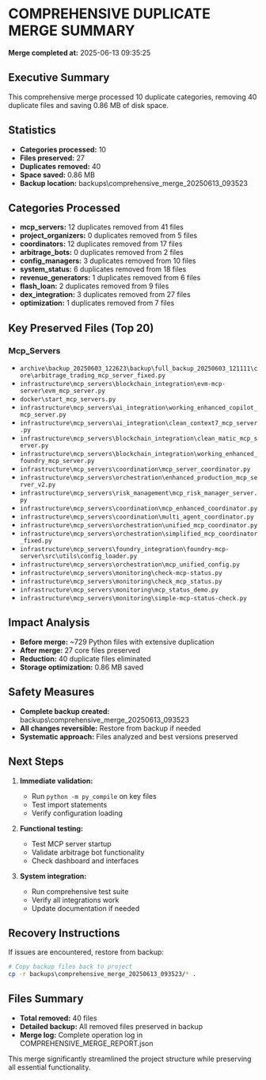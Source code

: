 # COMPREHENSIVE DUPLICATE MERGE SUMMARY

**Merge completed at:** 2025-06-13 09:35:25

## Executive Summary
This comprehensive merge processed 10 duplicate categories, removing 40 duplicate files and saving 0.86 MB of disk space.

## Statistics
- **Categories processed:** 10
- **Files preserved:** 27
- **Duplicates removed:** 40
- **Space saved:** 0.86 MB
- **Backup location:** backups\comprehensive_merge_20250613_093523

## Categories Processed
- **mcp_servers:** 12 duplicates removed from 41 files
- **project_organizers:** 0 duplicates removed from 5 files
- **coordinators:** 12 duplicates removed from 17 files
- **arbitrage_bots:** 0 duplicates removed from 2 files
- **config_managers:** 3 duplicates removed from 10 files
- **system_status:** 6 duplicates removed from 18 files
- **revenue_generators:** 1 duplicates removed from 6 files
- **flash_loan:** 2 duplicates removed from 9 files
- **dex_integration:** 3 duplicates removed from 27 files
- **optimization:** 1 duplicates removed from 7 files

## Key Preserved Files (Top 20)

### Mcp_Servers
- `archive\backup_20250603_122623\backup\full_backup_20250603_121111\core\arbitrage_trading_mcp_server_fixed.py`
- `infrastructure\mcp_servers\blockchain_integration\evm-mcp-server\evm_mcp_server.py`
- `docker\start_mcp_servers.py`
- `infrastructure\mcp_servers\ai_integration\working_enhanced_copilot_mcp_server.py`
- `infrastructure\mcp_servers\ai_integration\clean_context7_mcp_server.py`
- `infrastructure\mcp_servers\blockchain_integration\clean_matic_mcp_server.py`
- `infrastructure\mcp_servers\blockchain_integration\working_enhanced_foundry_mcp_server.py`
- `infrastructure\mcp_servers\coordination\mcp_server_coordinator.py`
- `infrastructure\mcp_servers\orchestration\enhanced_production_mcp_server_v2.py`
- `infrastructure\mcp_servers\risk_management\mcp_risk_manager_server.py`
- `infrastructure\mcp_servers\coordination\mcp_enhanced_coordinator.py`
- `infrastructure\mcp_servers\coordination\multi_agent_coordinator.py`
- `infrastructure\mcp_servers\orchestration\unified_mcp_coordinator.py`
- `infrastructure\mcp_servers\orchestration\simplified_mcp_coordinator_fixed.py`
- `infrastructure\mcp_servers\foundry_integration\foundry-mcp-server\src\utils\config_loader.py`
- `infrastructure\mcp_servers\orchestration\mcp_unified_config.py`
- `infrastructure\mcp_servers\monitoring\check-mcp-status.py`
- `infrastructure\mcp_servers\monitoring\check_mcp_status.py`
- `infrastructure\mcp_servers\monitoring\mcp_status_demo.py`
- `infrastructure\mcp_servers\monitoring\simple-mcp-status-check.py`

## Impact Analysis
- **Before merge:** ~729 Python files with extensive duplication
- **After merge:** 27 core files preserved
- **Reduction:** 40 duplicate files eliminated
- **Storage optimization:** 0.86 MB saved

## Safety Measures
- **Complete backup created:** backups\comprehensive_merge_20250613_093523
- **All changes reversible:** Restore from backup if needed
- **Systematic approach:** Files analyzed and best versions preserved

## Next Steps
1. **Immediate validation:**
   - Run `python -m py_compile` on key files
   - Test import statements
   - Verify configuration loading

2. **Functional testing:**
   - Test MCP server startup
   - Validate arbitrage bot functionality
   - Check dashboard and interfaces

3. **System integration:**
   - Run comprehensive test suite
   - Verify all integrations work
   - Update documentation if needed

## Recovery Instructions
If issues are encountered, restore from backup:
```bash
# Copy backup files back to project
cp -r backups\comprehensive_merge_20250613_093523/* .
```

## Files Summary
- **Total removed:** 40 files
- **Detailed backup:** All removed files preserved in backup
- **Merge log:** Complete operation log in COMPREHENSIVE_MERGE_REPORT.json

This merge significantly streamlined the project structure while preserving all essential functionality.
